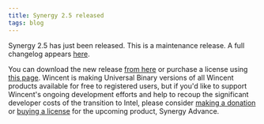 ```yaml
---
title: Synergy 2.5 released
tags: blog
---
```


Synergy 2.5 has just been released. This is a maintenance release. A full changelog appears [here](http://typechecked.net/a/products/synergy-classic/history/).

You can download the new release [from here](http://typechecked.net/download.php?item=Synergy.dmg) or purchase a license using [this page](https://typechecked.net/a/products/synergy-classic/purchase/). Wincent is making Universal Binary versions of all Wincent products available for free to registered users, but if you'd like to support Wincent's ongoing development efforts and help to recoup the significant developer costs of the transition to Intel, please consider [making a donation](https://typechecked.net/a/products/synergy-classic/donate/) or [buying a license](https://typechecked.net/a/products/synergy-advance/purchase/) for the upcoming product, Synergy Advance.
